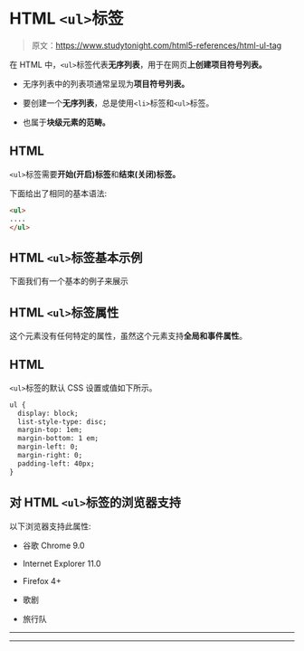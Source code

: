 # HTML `<ul>`标签

> 原文：<https://www.studytonight.com/html5-references/html-ul-tag>

在 HTML 中，`<ul>`标签代表**无序列表**，用于在网页**上创建项目符号列表。**

*   无序列表中的列表项通常呈现为**项目符号列表。**

*   要创建一个**无序列表**，总是使用`<li>`标签和`<ul>`标签。

*   也属于**块级元素的范畴。**

## HTML

`<ul>`标签需要**开始(开启)标签**和**结束(关闭)标签。**

下面给出了相同的基本语法:

```html
<ul>
....
</ul>
```

## HTML `<ul>`标签基本示例

下面我们有一个基本的例子来展示

## HTML `<ul>`标签属性

这个元素没有任何特定的属性，虽然这个元素支持**全局和事件属性**。

## HTML

`<ul>`标签的默认 CSS 设置或值如下所示。

```html
ul {
  display: block;
  list-style-type: disc;
  margin-top: 1em;
  margin-bottom: 1 em;
  margin-left: 0;
  margin-right: 0;
  padding-left: 40px;
}
```

## 对 HTML `<ul>`标签的浏览器支持

以下浏览器支持此属性:

*   谷歌 Chrome 9.0

*   Internet Explorer 11.0

*   Firefox 4+

*   歌剧

*   旅行队

* * *

* * *